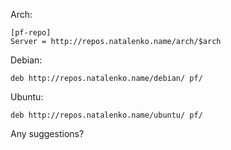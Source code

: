 Arch:  
  

    
    
    [pf-repo]  
    Server = http://repos.natalenko.name/arch/$arch

  
  
Debian:  
  

    
    
    deb http://repos.natalenko.name/debian/ pf/

  
  
Ubuntu:  
  

    
    
    deb http://repos.natalenko.name/ubuntu/ pf/

  
  
Any suggestions?

